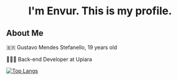 <h1 align="center">I'm Envur. This is my profile.</h1>

## About Me

🇧🇷 Gustavo Mendes Stefanello, 19 years old

👨🏻‍💻 Back-end Developer at Upiara

<!-- ## 📊 My Stats

[![Anurag’s github stats](https://github-readme-stats.vercel.app/api?username=envur&theme=dark)](https://github.com/envur) -->

[![Top Langs](https://github-readme-stats.vercel.app/api/top-langs/?username=envur&layout=compact&theme=dark)](https://github.com/envur)
